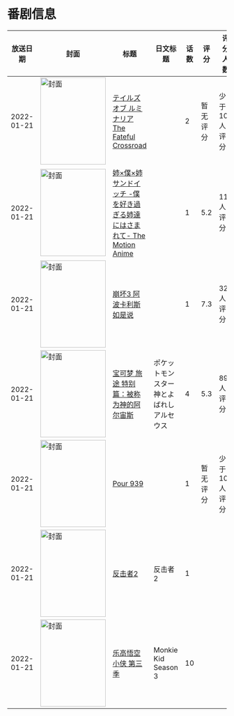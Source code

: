 # 番剧信息

|放送日期|封面|标题|日文标题|话数|评分|评分人数|
|---|---|---|---|---|---|---|
|2022-01-21|<img src="//lain.bgm.tv/pic/cover/c/e5/e8/362610_qZG7Q.jpg" alt="封面" style="width:150px;height:200px;object-fit:cover;">|[テイルズ オブ ルミナリア The Fateful Crossroad](https://bangumi.tv/subject/362610)||2|暂无评分|少于10人评分|
|2022-01-21|<img src="/img/no_icon_subject.png" alt="封面" style="width:150px;height:200px;object-fit:cover;">|[姉×僕×姉サンドイッチ -僕を好き過ぎる姉達にはさまれて- The Motion Anime](https://bangumi.tv/subject/363798)||1|5.2|11人评分|
|2022-01-21|<img src="//lain.bgm.tv/pic/cover/c/a7/e3/366296_9YkwW.jpg" alt="封面" style="width:150px;height:200px;object-fit:cover;">|[崩坏3 阿波卡利斯如是说](https://bangumi.tv/subject/366296)||1|7.3|322人评分|
|2022-01-21|<img src="//lain.bgm.tv/pic/cover/c/0d/e5/366805_25M7K.jpg" alt="封面" style="width:150px;height:200px;object-fit:cover;">|[宝可梦 旅途 特别篇：被称为神的阿尔宙斯](https://bangumi.tv/subject/366805)|ポケットモンスター 神とよばれし アルセウス|4|5.3|89人评分|
|2022-01-21|<img src="//lain.bgm.tv/pic/cover/c/c1/af/415178_DfQYq.jpg" alt="封面" style="width:150px;height:200px;object-fit:cover;">|[Pour 939](https://bangumi.tv/subject/415178)||1|暂无评分|少于10人评分|
|2022-01-21|<img src="//lain.bgm.tv/pic/cover/c/c2/f5/500113_b9DOt.jpg" alt="封面" style="width:150px;height:200px;object-fit:cover;">|[反击者2](https://bangumi.tv/subject/500113)|反击者2|1|||
|2022-01-21|<img src="//lain.bgm.tv/pic/cover/c/f6/5c/525829_eE5nj.jpg" alt="封面" style="width:150px;height:200px;object-fit:cover;">|[乐高悟空小侠 第三季](https://bangumi.tv/subject/525829)|Monkie Kid Season 3|10|||
